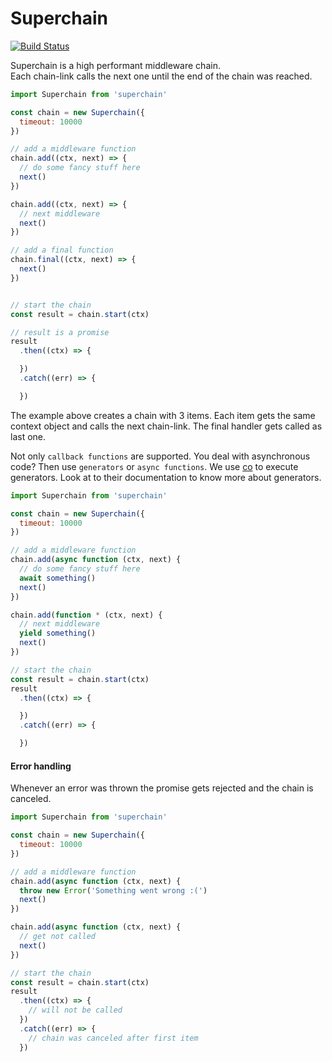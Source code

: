 # Superchain

[![Build Status](https://travis-ci.org/Andifeind/superchain.svg?branch=master)](https://travis-ci.org/Andifeind/superchain)

Superchain is a high performant middleware chain.  
Each chain-link calls the next one until the end of the chain was reached.

```js
import Superchain from 'superchain'

const chain = new Superchain({
  timeout: 10000
})

// add a middleware function
chain.add((ctx, next) => {
  // do some fancy stuff here
  next()
})

chain.add((ctx, next) => {
  // next middleware
  next()
})

// add a final function
chain.final((ctx, next) => {
  next()
})


// start the chain
const result = chain.start(ctx)

// result is a promise
result
  .then((ctx) => {

  })
  .catch((err) => {

  })

```

The example above creates a chain with 3 items. Each item gets the same context object and calls the next chain-link. The final handler gets called as last one.

Not only `callback functions` are supported. You deal with asynchronous code? Then use `generators` or `async functions`. We use [co](https://www.npmjs.com/package/co) to execute generators.
Look at to their documentation to know more about generators.

```js
import Superchain from 'superchain'

const chain = new Superchain({
  timeout: 10000
})

// add a middleware function
chain.add(async function (ctx, next) {
  // do some fancy stuff here
  await something()
  next()
})

chain.add(function * (ctx, next) {
  // next middleware
  yield something()
  next()
})

// start the chain
const result = chain.start(ctx)
result
  .then((ctx) => {

  })
  .catch((err) => {

  })

```

#### Error handling

Whenever an error was thrown the promise gets rejected and the chain is canceled.

```js
import Superchain from 'superchain'

const chain = new Superchain({
  timeout: 10000
})

// add a middleware function
chain.add(async function (ctx, next) {
  throw new Error('Something went wrong :(')
  next()
})

chain.add(async function (ctx, next) {
  // get not called
  next()
})

// start the chain
const result = chain.start(ctx)
result
  .then((ctx) => {
    // will not be called
  })
  .catch((err) => {
    // chain was canceled after first item
  })

```
